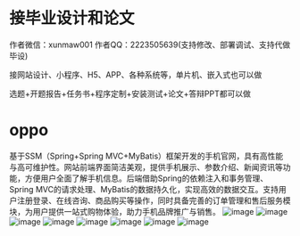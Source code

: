 # 接毕业设计和论文
作者微信：xunmaw001  作者QQ：2223505639(支持修改、部署调试、支持代做毕设)

接网站设计、小程序、H5、APP、各种系统等，单片机、嵌入式也可以做

选题+开题报告+任务书+程序定制+安装测试+论文+答辩PPT都可以做
# oppo
基于SSM（Spring+Spring MVC+MyBatis）框架开发的手机官网，具有高性能与高可维护性。网站前端界面简洁美观，提供手机展示、参数介绍、新闻资讯等功能，方便用户全面了解手机信息。后端借助Spring的依赖注入和事务管理、Spring MVC的请求处理、MyBatis的数据持久化，实现高效的数据交互。支持用户注册登录、在线咨询、商品购买等操作，同时具备完善的订单管理和售后服务模块，为用户提供一站式购物体验，助力手机品牌推广与销售。 
![image](https://github.com/user-attachments/assets/fa9faf97-6eef-440c-b842-b1fbfe4f0647)
![image](https://github.com/user-attachments/assets/6ef1ce38-48e1-4407-ac83-ef228fded899)
![image](https://github.com/user-attachments/assets/80c807ec-dcc9-4bd6-bba8-08d9d4cc9f80)
![image](https://github.com/user-attachments/assets/44e7668f-f4ac-4e0e-9fa3-0a0fb82abc0b)
![image](https://github.com/user-attachments/assets/f639ba59-51b7-406d-b2da-b5cf491b20e8)
![image](https://github.com/user-attachments/assets/db5d1329-5e44-457a-9621-49bb08cfef4a)
![image](https://github.com/user-attachments/assets/3dccce16-a7cd-476a-bbd8-be1257b768ee)
![image](https://github.com/user-attachments/assets/168bce60-431c-4278-a1b6-565520b3d775)
